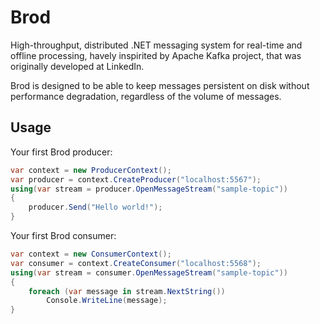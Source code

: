 Brod
====

High-throughput, distributed .NET messaging system for real-time and offline processing, havely 
inspirited by Apache Kafka project, that was originally developed at LinkedIn.

Brod is designed to be able to keep messages persistent on disk without performance degradation, regardless of the 
volume of messages.

Usage
-----

Your first Brod producer:

```csharp
var context = new ProducerContext();
var producer = context.CreateProducer("localhost:5567");
using(var stream = producer.OpenMessageStream("sample-topic"))
{
    producer.Send("Hello world!");
}
```

Your first Brod consumer:

```csharp
var context = new ConsumerContext();
var consumer = context.CreateConsumer("localhost:5568");
using(var stream = consumer.OpenMessageStream("sample-topic"))
{
    foreach (var message in stream.NextString())
        Console.WriteLine(message);
}
```